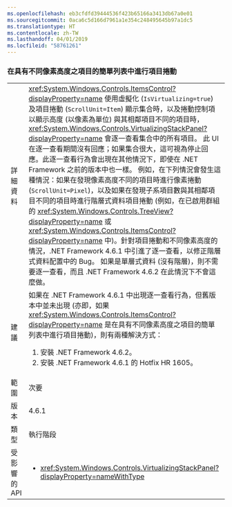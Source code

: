 ```yaml
---
ms.openlocfilehash: eb3cfdfd39444536f423b65166a3413db67a0e01
ms.sourcegitcommit: 0aca6c5d166d7961a1e354c248495645b97a1dc5
ms.translationtype: HT
ms.contentlocale: zh-TW
ms.lasthandoff: 04/01/2019
ms.locfileid: "58761261"
---
```

### <a name="item-scrolling-a-flat-list-with-items-of-different-pixel-height"></a>在具有不同像素高度之項目的簡單列表中進行項目捲動

|   |   |
|---|---|
|詳細資料|<xref:System.Windows.Controls.ItemsControl?displayProperty=name> 使用虛擬化 (<code>IsVirtualizing=true</code>) 及項目捲動 (<code>ScrollUnit=Item</code>) 顯示集合時，以及捲動控制項以顯示高度 (以像素為單位) 與其相鄰項目不同的項目時，<xref:System.Windows.Controls.VirtualizingStackPanel?displayProperty=name> 會逐一查看集合中的所有項目。 此 UI 在逐一查看期間沒有回應；如果集合很大，這可視為停止回應。此逐一查看行為會出現在其他情況下，即使在 .NET Framework 之前的版本中也一樣。 例如，在下列情況會發生這種情況：如果在發現像素高度不同的項目時進行像素捲動 (<code>ScrollUnit=Pixel</code>)，以及如果在發現子系項目數與其相鄰項目不同的項目時進行階層式資料項目捲動 (例如，在已啟用群組的 <xref:System.Windows.Controls.TreeView?displayProperty=name> 或 <xref:System.Windows.Controls.ItemsControl?displayProperty=name> 中)。針對項目捲動和不同像素高度的情況，.NET Framework 4.6.1 中引進了逐一查看，以修正階層式資料配置中的 Bug。  如果是單層式資料 (沒有階層)，則不需要逐一查看，而且 .NET Framework 4.6.2 在此情況下不會這麼做。|
|建議|如果在 .NET Framework 4.6.1 中出現逐一查看行為，但舊版本中並未出現 (亦即，如果 <xref:System.Windows.Controls.ItemsControl?displayProperty=name> 是在具有不同像素高度之項目的簡單列表中進行項目捲動)，則有兩種解決方式：<ol><li>安裝 .NET Framework 4.6.2。</li><li>安裝 .NET Framework 4.6.1 的 Hotfix HR 1605。</li></ol>|
|範圍|次要|
|版本|4.6.1|
|類型|執行階段|
|受影響的 API|<ul><li><xref:System.Windows.Controls.VirtualizingStackPanel?displayProperty=nameWithType></li></ul>|

